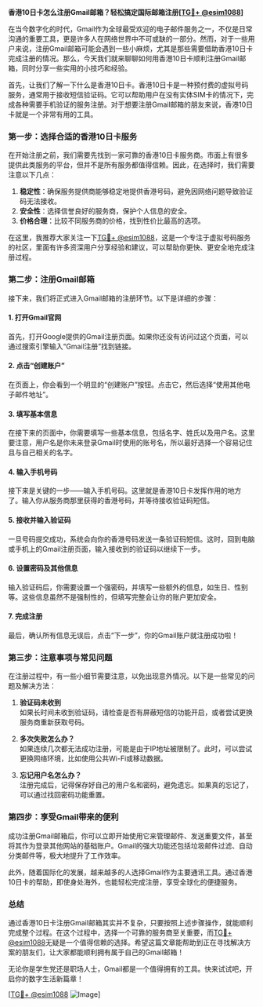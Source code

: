**香港10日卡怎么注册Gmail邮箱？轻松搞定国际邮箱注册[[TG💪+ @esim1088](https://t.me/s/esim1088)]**

在当今数字化的时代，Gmail作为全球最受欢迎的电子邮件服务之一，不仅是日常沟通的重要工具，更是许多人在网络世界中不可或缺的一部分。然而，对于一些用户来说，注册Gmail邮箱可能会遇到一些小麻烦，尤其是那些需要借助香港10日卡完成注册的情况。那么，今天我们就来聊聊如何用香港10日卡顺利注册Gmail邮箱，同时分享一些实用的小技巧和经验。

首先，让我们了解一下什么是香港10日卡。香港10日卡是一种预付费的虚拟号码服务，通常用于接收短信验证码。它可以帮助用户在没有实体SIM卡的情况下，完成各种需要手机验证的服务注册。对于想要注册Gmail邮箱的朋友来说，香港10日卡就是一个非常有用的工具。

### **第一步：选择合适的香港10日卡服务**

在开始注册之前，我们需要先找到一家可靠的香港10日卡服务商。市面上有很多提供此类服务的平台，但并不是所有服务都值得信赖。因此，在选择时，我们需要注意以下几点：

1. **稳定性**：确保服务提供商能够稳定地提供香港号码，避免因网络问题导致验证码无法接收。
2. **安全性**：选择信誉良好的服务商，保护个人信息的安全。
3. **价格合理**：比较不同服务商的价格，找到性价比最高的选项。

在这里，我推荐大家关注一下[TG💪+ @esim1088](https://t.me/s/esim1088)，这是一个专注于虚拟号码服务的社区，里面有许多资深用户分享经验和建议，可以帮助你更快、更安全地完成注册过程。

### **第二步：注册Gmail邮箱**

接下来，我们将正式进入Gmail邮箱的注册环节。以下是详细的步骤：

#### **1. 打开Gmail官网**

首先，打开Google提供的Gmail注册页面。如果你还没有访问过这个页面，可以通过搜索引擎输入“Gmail注册”找到链接。

#### **2. 点击“创建账户”**

在页面上，你会看到一个明显的“创建账户”按钮。点击它，然后选择“使用其他电子邮件地址”。

#### **3. 填写基本信息**

在接下来的页面中，你需要填写一些基本信息，包括名字、姓氏以及用户名。这里要注意，用户名是你未来登录Gmail时使用的账号名，所以最好选择一个容易记住且与自己相关的名字。

#### **4. 输入手机号码**

接下来是关键的一步——输入手机号码。这里就是香港10日卡发挥作用的地方了。输入你从服务商那里获得的香港号码，并等待接收验证码短信。

#### **5. 接收并输入验证码**

一旦号码提交成功，系统会向你的香港号码发送一条验证码短信。这时，回到电脑或手机上的Gmail注册页面，输入接收到的验证码以继续下一步。

#### **6. 设置密码及其他信息**

输入验证码后，你需要设置一个强密码，并填写一些额外的信息，如生日、性别等。这些信息虽然不是强制性的，但填写完整会让你的账户更加安全。

#### **7. 完成注册**

最后，确认所有信息无误后，点击“下一步”，你的Gmail账户就注册成功啦！

### **第三步：注意事项与常见问题**

在注册过程中，有一些小细节需要注意，以免出现意外情况。以下是一些常见的问题及解决方法：

1. **验证码未收到**  
   如果长时间未收到验证码，请检查是否有屏蔽短信的功能开启，或者尝试更换服务商重新获取号码。

2. **多次失败怎么办？**  
   如果连续几次都无法成功注册，可能是由于IP地址被限制了。此时，可以尝试更换网络环境，比如使用公共Wi-Fi或移动数据。

3. **忘记用户名怎么办？**  
   注册完成后，记得保存好自己的用户名和密码，避免遗忘。如果真的忘记了，可以通过找回密码功能重置。

### **第四步：享受Gmail带来的便利**

成功注册Gmail邮箱后，你可以立即开始使用它来管理邮件、发送重要文件，甚至将其作为登录其他网站的基础账户。Gmail的强大功能还包括垃圾邮件过滤、自动分类邮件等，极大地提升了工作效率。

此外，随着国际化的发展，越来越多的人选择Gmail作为主要通讯工具。通过香港10日卡的帮助，即使身处海外，也能轻松完成注册，享受全球化的便捷服务。

### **总结**

通过香港10日卡注册Gmail邮箱其实并不复杂，只要按照上述步骤操作，就能顺利完成整个过程。在这个过程中，选择一个可靠的服务商至关重要，而[TG💪+ @esim1088](https://t.me/s/esim1088)无疑是一个值得信赖的选择。希望这篇文章能帮助到正在寻找解决方案的朋友们，让大家都能顺利拥有属于自己的Gmail邮箱！

无论你是学生党还是职场人士，Gmail都是一个值得拥有的工具。快来试试吧，开启你的数字生活新篇章！

[[TG💪+ @esim1088](https://t.me/s/esim1088) ![Image](https://i.postimg.cc/4NQfJmqS/Snipaste-2025-05-13-00-14-12.png)]